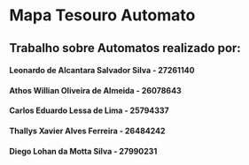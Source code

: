 # Mapa Tesouro Automato


## Trabalho sobre Automatos realizado por:
#### Leonardo de Alcantara Salvador Silva - 27261140
#### Athos Willian Oliveira de Almeida - 26078643
#### Carlos Eduardo Lessa de Lima - 25794337
#### Thallys Xavier Alves Ferreira - 26484242
#### Diego Lohan da Motta Silva - 27990231
